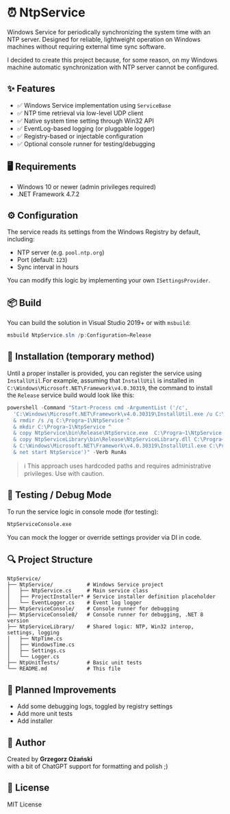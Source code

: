 # ⏰ NtpService

Windows Service for periodically synchronizing the system time with an NTP server.
Designed for reliable, lightweight operation on Windows machines without requiring external time sync software.

I decided to create this project because, for some reason, on my Windows machine automatic synchronization with NTP server cannot be configured.

## ✨ Features

- ✅ Windows Service implementation using `ServiceBase`
- ✅ NTP time retrieval via low-level UDP client
- ✅ Native system time setting through Win32 API
- ✅ EventLog-based logging (or pluggable logger)
- ✅ Registry-based or injectable configuration
- ✅ Optional console runner for testing/debugging

## 🖥️ Requirements

- Windows 10 or newer (admin privileges required)
- .NET Framework 4.7.2

## ⚙️ Configuration

The service reads its settings from the Windows Registry by default, including:

- NTP server (e.g. `pool.ntp.org`)
- Port (default: `123`)
- Sync interval in hours

You can modify this logic by implementing your own `ISettingsProvider`.

## 📦 Build

You can build the solution in Visual Studio 2019+ or with `msbuild`:

```powershell
msbuild NtpService.sln /p:Configuration=Release
```

## 🚀 Installation (temporary method)

Until a proper installer is provided, you can register the service using `InstallUtil`.For example, 
assuming that `InstallUtil` is installed in `C:\Windows\Microsoft.NET\Framework\v4.0.30319`, the command 
to install the `Release` service build would look like this:

```powershell
powershell -Command "Start-Process cmd -ArgumentList ('/c', 
  'C:\Windows\Microsoft.NET\Framework\v4.0.30319\InstallUtil.exe /u C:\Progra~1\NtpService\NtpService.exe ^
  & rmdir /s /q C:\Progra~1\NtpService ^
  & mkdir C:\Progra~1\NtpService ^
  & copy NtpService\bin\Release\NtpService.exe  C:\Progra~1\NtpService ^
  & copy NtpServiceLibrary\bin\Release\NtpServiceLibrary.dll C:\Progra~1\NtpService ^
  & C:\Windows\Microsoft.NET\Framework\v4.0.30319\InstallUtil.exe C:\Progra~1\NtpService\NtpService.exe ^
  & net start NtpService')" -Verb RunAs
```

> ℹ️ This approach uses hardcoded paths and requires administrative privileges. Use with caution.

## 🧪 Testing / Debug Mode

To run the service logic in console mode (for testing):

```bash
NtpServiceConsole.exe
```

You can mock the logger or override settings provider via DI in code.

## 🔍 Project Structure

```
NtpService/
├── NtpService/           # Windows Service project
│   ├── NtpService.cs     # Main service class
│   ├── ProjectInstaller* # Service installer definition placeholder
│   └── EventLogger.cs    # Event log logger
├── NtpServiceConsole/    # Console runner for debugging
├── NtpServiceConsole8/   # Console runner for debugging, .NET 8 version
├── NtpServiceLibrary/    # Shared logic: NTP, Win32 interop, settings, logging
│   ├── NtpTime.cs
│   ├── WindowsTime.cs
│   ├── Settings.cs
│   └── Logger.cs
├── NtpUnitTests/         # Basic unit tests
└── README.md             # This file
```

## 🚧 Planned Improvements
* Add some debugging logs, toggled by registry settings
* Add more unit tests
* Add installer


## 🙋 Author

Created by **Grzegorz Ożański**  
with a bit of ChatGPT support for formatting and polish ;)

## 📄 License

MIT License
